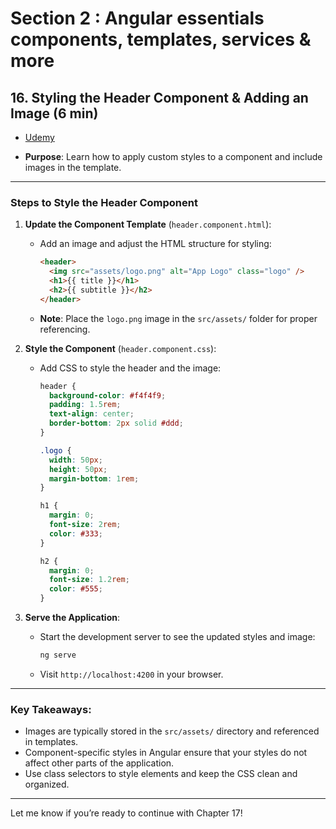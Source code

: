 # Section 2 : Angular essentials components, templates, services & more

## 16. Styling the Header Component & Adding an Image (6 min)

- [Udemy](https://www.udemy.com/course/the-complete-guide-to-angular-2/learn/lecture/43788478#overview)

- **Purpose**: Learn how to apply custom styles to a component and include images in the template.

---

### Steps to Style the Header Component

1. **Update the Component Template** (`header.component.html`):

   - Add an image and adjust the HTML structure for styling:

     ```html
     <header>
       <img src="assets/logo.png" alt="App Logo" class="logo" />
       <h1>{{ title }}</h1>
       <h2>{{ subtitle }}</h2>
     </header>
     ```

   - **Note**: Place the `logo.png` image in the `src/assets/` folder for proper referencing.

2. **Style the Component** (`header.component.css`):

   - Add CSS to style the header and the image:

     ```css
     header {
       background-color: #f4f4f9;
       padding: 1.5rem;
       text-align: center;
       border-bottom: 2px solid #ddd;
     }

     .logo {
       width: 50px;
       height: 50px;
       margin-bottom: 1rem;
     }

     h1 {
       margin: 0;
       font-size: 2rem;
       color: #333;
     }

     h2 {
       margin: 0;
       font-size: 1.2rem;
       color: #555;
     }
     ```

3. **Serve the Application**:
   - Start the development server to see the updated styles and image:
     ```bash
     ng serve
     ```
   - Visit `http://localhost:4200` in your browser.

---

### Key Takeaways:

- Images are typically stored in the `src/assets/` directory and referenced in templates.
- Component-specific styles in Angular ensure that your styles do not affect other parts of the application.
- Use class selectors to style elements and keep the CSS clean and organized.

---

Let me know if you’re ready to continue with Chapter 17!
